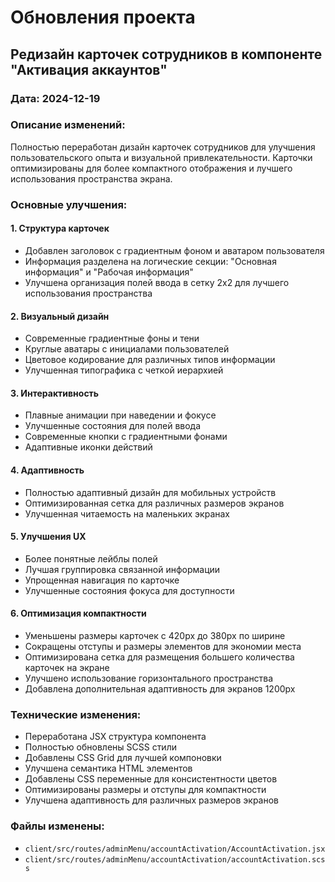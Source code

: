 # Обновления проекта

## Редизайн карточек сотрудников в компоненте "Активация аккаунтов"

### Дата: 2024-12-19

### Описание изменений:

Полностью переработан дизайн карточек сотрудников для улучшения пользовательского опыта и визуальной привлекательности. Карточки оптимизированы для более компактного отображения и лучшего использования пространства экрана.

### Основные улучшения:

#### 1. Структура карточек

- Добавлен заголовок с градиентным фоном и аватаром пользователя
- Информация разделена на логические секции: "Основная информация" и "Рабочая информация"
- Улучшена организация полей ввода в сетку 2x2 для лучшего использования пространства

#### 2. Визуальный дизайн

- Современные градиентные фоны и тени
- Круглые аватары с инициалами пользователей
- Цветовое кодирование для различных типов информации
- Улучшенная типографика с четкой иерархией

#### 3. Интерактивность

- Плавные анимации при наведении и фокусе
- Улучшенные состояния для полей ввода
- Современные кнопки с градиентными фонами
- Адаптивные иконки действий

#### 4. Адаптивность

- Полностью адаптивный дизайн для мобильных устройств
- Оптимизированная сетка для различных размеров экранов
- Улучшенная читаемость на маленьких экранах

#### 5. Улучшения UX

- Более понятные лейблы полей
- Лучшая группировка связанной информации
- Упрощенная навигация по карточке
- Улучшенные состояния фокуса для доступности

#### 6. Оптимизация компактности

- Уменьшены размеры карточек с 420px до 380px по ширине
- Сокращены отступы и размеры элементов для экономии места
- Оптимизирована сетка для размещения большего количества карточек на экране
- Улучшено использование горизонтального пространства
- Добавлена дополнительная адаптивность для экранов 1200px

### Технические изменения:

- Переработана JSX структура компонента
- Полностью обновлены SCSS стили
- Добавлены CSS Grid для лучшей компоновки
- Улучшена семантика HTML элементов
- Добавлены CSS переменные для консистентности цветов
- Оптимизированы размеры и отступы для компактности
- Улучшена адаптивность для различных размеров экранов

### Файлы изменены:

- `client/src/routes/adminMenu/accountActivation/AccountActivation.jsx`
- `client/src/routes/adminMenu/accountActivation/accountActivation.scss`
